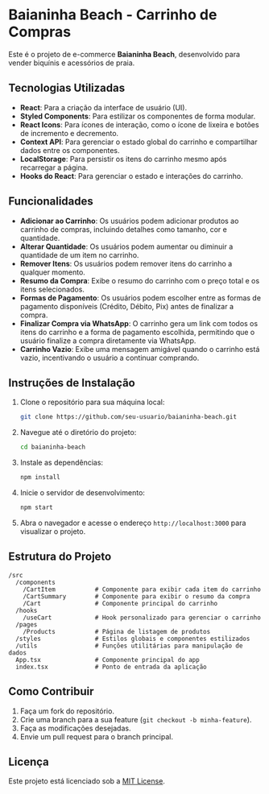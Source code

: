 # **Baianinha Beach - Carrinho de Compras**

Este é o projeto de e-commerce **Baianinha Beach**, desenvolvido para vender biquínis e acessórios de praia.

## **Tecnologias Utilizadas**

- **React**: Para a criação da interface de usuário (UI).
- **Styled Components**: Para estilizar os componentes de forma modular.
- **React Icons**: Para ícones de interação, como o ícone de lixeira e botões de incremento e decremento.
- **Context API**: Para gerenciar o estado global do carrinho e compartilhar dados entre os componentes.
- **LocalStorage**: Para persistir os itens do carrinho mesmo após recarregar a página.
- **Hooks do React**: Para gerenciar o estado e interações do carrinho.

## **Funcionalidades**

- **Adicionar ao Carrinho**: Os usuários podem adicionar produtos ao carrinho de compras, incluindo detalhes como tamanho, cor e quantidade.
- **Alterar Quantidade**: Os usuários podem aumentar ou diminuir a quantidade de um item no carrinho.
- **Remover Itens**: Os usuários podem remover itens do carrinho a qualquer momento.
- **Resumo da Compra**: Exibe o resumo do carrinho com o preço total e os itens selecionados.
- **Formas de Pagamento**: Os usuários podem escolher entre as formas de pagamento disponíveis (Crédito, Débito, Pix) antes de finalizar a compra.
- **Finalizar Compra via WhatsApp**: O carrinho gera um link com todos os itens do carrinho e a forma de pagamento escolhida, permitindo que o usuário finalize a compra diretamente via WhatsApp.
- **Carrinho Vazio**: Exibe uma mensagem amigável quando o carrinho está vazio, incentivando o usuário a continuar comprando.

## **Instruções de Instalação**

1. Clone o repositório para sua máquina local:

   ```bash
   git clone https://github.com/seu-usuario/baianinha-beach.git
   ```

2. Navegue até o diretório do projeto:

   ```bash
   cd baianinha-beach
   ```

3. Instale as dependências:

   ```bash
   npm install
   ```

4. Inicie o servidor de desenvolvimento:

   ```bash
   npm start
   ```

5. Abra o navegador e acesse o endereço `http://localhost:3000` para visualizar o projeto.

## **Estrutura do Projeto**

```
/src
  /components
    /CartItem           # Componente para exibir cada item do carrinho
    /CartSummary        # Componente para exibir o resumo da compra
    /Cart               # Componente principal do carrinho
  /hooks
    /useCart            # Hook personalizado para gerenciar o carrinho
  /pages
    /Products           # Página de listagem de produtos
  /styles               # Estilos globais e componentes estilizados
  /utils                # Funções utilitárias para manipulação de dados
  App.tsx               # Componente principal do app
  index.tsx             # Ponto de entrada da aplicação
```

## **Como Contribuir**

1. Faça um fork do repositório.
2. Crie uma branch para a sua feature (`git checkout -b minha-feature`).
3. Faça as modificações desejadas.
4. Envie um pull request para o branch principal.

## **Licença**

Este projeto está licenciado sob a [MIT License](LICENSE).
